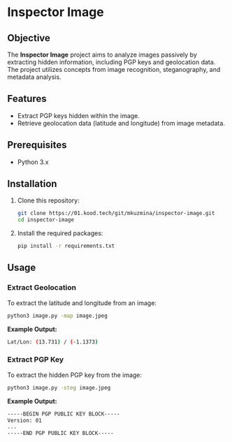 # Inspector Image

## Objective

The **Inspector Image** project aims to analyze images passively by extracting hidden information, including PGP keys and geolocation data. The project utilizes concepts from image recognition, steganography, and metadata analysis.

## Features

- Extract PGP keys hidden within the image.
- Retrieve geolocation data (latitude and longitude) from image metadata.

## Prerequisites

- Python 3.x
  
## Installation

1. Clone this repository:

   ```bash
   git clone https://01.kood.tech/git/mkuzmina/inspector-image.git
   cd inspector-image
   ```

2. Install the required packages:

   ```bash
   pip install -r requirements.txt
   ```

## Usage

### Extract Geolocation

To extract the latitude and longitude from an image:

```bash
python3 image.py -map image.jpeg
```

**Example Output:**

```bash
Lat/Lon: (13.731) / (-1.1373)
```

### Extract PGP Key

To extract the hidden PGP key from the image:

```bash
python3 image.py -steg image.jpeg
```

**Example Output:**

```bash
-----BEGIN PGP PUBLIC KEY BLOCK-----
Version: 01
...
-----END PGP PUBLIC KEY BLOCK-----
```
